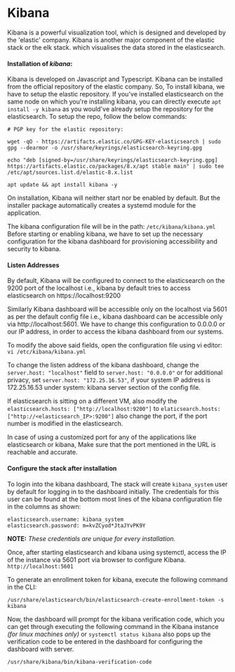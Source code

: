 #   Kibana

Kibana is a powerful visualization tool, which is designed and developed by the 'elastic' company. Kibana is another major component of the elastic stack or the elk stack. which visualises the data stored in the elasticsearch.

#### Installation of *kibana*:

Kibana is developed on Javascript and Typescript. Kibana can be installed from the official repository of the elastic company. So, To install kibana, we have to setup the elastic repository. If you've installed elasticsearch on the same node on which you're installing kibana, you can directly execute `apt install -y kibana` as you would've already setup the repository for the elasticsearch. To setup the repo, follow the below commands:
```
# PGP key for the elastic repository:

wget -qO - https://artifacts.elastic.co/GPG-KEY-elasticsearch | sudo gpg --dearmor -o /usr/share/keyrings/elasticsearch-keyring.gpg

echo "deb [signed-by=/usr/share/keyrings/elasticsearch-keyring.gpg] https://artifacts.elastic.co/packages/8.x/apt stable main" | sudo tee /etc/apt/sources.list.d/elastic-8.x.list

apt update && apt install kibana -y

```
On installation, Kibana will neither start nor be enabled by default. But the installer package automatically creates a systemd module for the application.

The kibana configuration file will be in the path: `/etc/kibana/kibana.yml`
Before starting or enabling kibana, we have to set up the necessary configuration for the kibana dashboard for provisioning accessibility and security to kibana. 

#### Listen Addresses
By default, Kibana will be configured to connect to the elasticsearch on the 9200 port of the localhost i.e., kibana by default tries to access elasticsearch on https://localhost:9200 

Similarly Kibana dashboard will be accessible only on the localhost via 5601 as per the default config file i.e., kibana dashboard can be accessible only via http://localhost:5601. We have to change this configuration to 0.0.0.0 or our IP address, in order to access the kibana dashboard from our systems.

To modify the above said fields, open the configuration file using vi editor: `vi /etc/kibana/kibana.yml`

To change the listen address of the kibana dashboard, change the `server.host: "localhost"` field to `server.host: "0.0.0.0"` or for additional privacy, set `server.host: "172.25.16.53"`, if your system IP address is 172.25.16.53 under system: kibana server section of the config file.

If elasticsearch is sitting on a different VM, also modify the `elasticsearch.hosts: ["http://localhost:9200"]` to `elaticsearch.hosts: ["http://<elasticsearch_IP>:9200"]` also change the port, if the port number is modified in the elasticsearch.

In case of using a customized port for any of the applications like elasticsearch or kibana, Make sure that the port mentioned in the URL is reachable and accurate.

#### Configure the stack after installation

To login into the kibana dashboard, The stack will create `kibana_system` user by default for logging in to the dashboard initially.
The credentials for this user can be found at the bottom most lines of the kibana configuration file in the columns as shown:
```
elasticsearch.username: kibana_system
elasticsearch.password: m=kvZCyod*JtaJYvPK9Y
```
**NOTE:** *These credentials are unique for every installation.*

Once, after starting elasticsearch and kibana using systemctl, access the IP of the instance via 5601 port via browser to configure Kibana.
`http://localhost:5601`

To generate an enrollment token for kibana, execute the following command in the CLI:
```
/usr/share/elasticsearch/bin/elasticsearch-create-enrollment-token -s kibana
```
Now, the dashboard will prompt for the kibana verification code, which you can get through executing the following command in the Kibana instance *(for linux machines only)* or `systemctl status kibana` also pops up the verification code to be entered in the dashboard for configuring the dashboard with server.

```
/usr/share/kibana/bin/kibana-verification-code
```